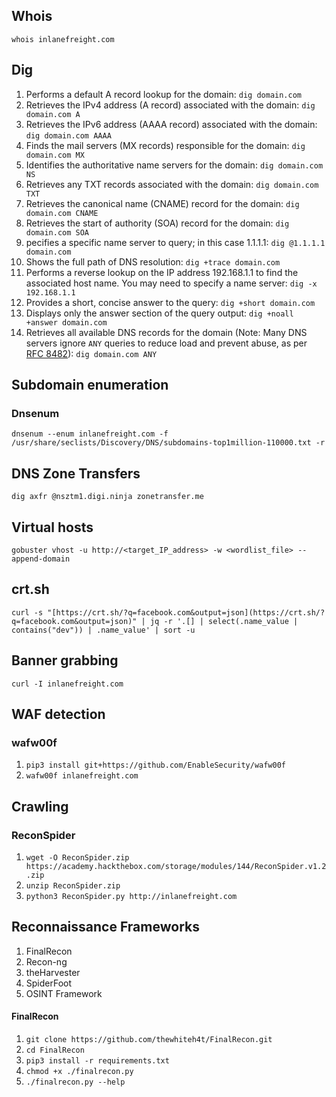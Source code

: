 ## Whois
`whois inlanefreight.com`

## Dig
1. Performs a default A record lookup for the domain: `dig domain.com `
2. Retrieves the IPv4 address (A record) associated with the domain: `dig domain.com A `
3. Retrieves the IPv6 address (AAAA record) associated with the domain: `dig domain.com AAAA`
4. Finds the mail servers (MX records) responsible for the domain: `dig domain.com MX`
5. Identifies the authoritative name servers for the domain: `dig domain.com NS`
6. Retrieves any TXT records associated with the domain: `dig domain.com TXT `
7. Retrieves the canonical name (CNAME) record for the domain: `dig domain.com CNAME `
8. Retrieves the start of authority (SOA) record for the domain: `dig domain.com SOA`
9. pecifies a specific name server to query; in this case 1.1.1.1: `dig @1.1.1.1 domain.com`
10. Shows the full path of DNS resolution: `dig +trace domain.com`
11. Performs a reverse lookup on the IP address 192.168.1.1 to find the associated host name. You may need to specify a name server: `dig -x 192.168.1.1 `
12. Provides a short, concise answer to the query: `dig +short domain.com`
13. Displays only the answer section of the query output: `dig +noall +answer domain.com `
14. Retrieves all available DNS records for the domain (Note: Many DNS servers ignore `ANY` queries to reduce load and prevent abuse, as per [RFC 8482](https://datatracker.ietf.org/doc/html/rfc8482)): `dig domain.com ANY`

## **Subdomain enumeration**
### Dnsenum
`dnsenum --enum inlanefreight.com -f /usr/share/seclists/Discovery/DNS/subdomains-top1million-110000.txt -r`

## **DNS Zone Transfers**
`dig axfr @nsztm1.digi.ninja zonetransfer.me`

## Virtual hosts
`gobuster vhost -u http://<target_IP_address> -w <wordlist_file> --append-domain`

## crt.sh
`curl -s "[https://crt.sh/?q=facebook.com&output=json](https://crt.sh/?q=facebook.com&output=json)" | jq -r '.[]
| select(.name_value | contains("dev")) | .name_value' | sort -u`

## Banner grabbing
`curl -I inlanefreight.com`

## WAF detection
### wafw00f
1. `pip3 install git+https://github.com/EnableSecurity/wafw00f`
2. `wafw00f inlanefreight.com`

## Crawling
### ReconSpider
1. `wget -O ReconSpider.zip https://academy.hackthebox.com/storage/modules/144/ReconSpider.v1.2.zip`
2. `unzip ReconSpider.zip`
3. `python3 ReconSpider.py http://inlanefreight.com` 

## **Reconnaissance Frameworks**
1. FinalRecon
2. Recon-ng
3. theHarvester
4. SpiderFoot
5. OSINT Framework
#### **FinalRecon**
1. `git clone https://github.com/thewhiteh4t/FinalRecon.git`
2. `cd FinalRecon`
3. `pip3 install -r requirements.txt`
4. `chmod +x ./finalrecon.py`
5. `./finalrecon.py --help`